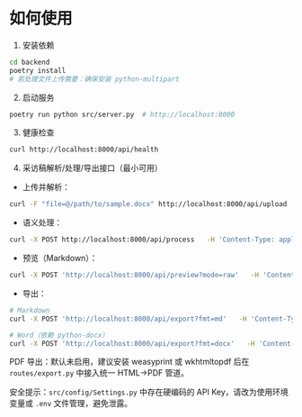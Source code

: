 # 如何使用

1) 安装依赖

```bash
cd backend
poetry install
# 若处理文件上传需要：确保安装 python-multipart
```

2) 启动服务

```bash
poetry run python src/server.py  # http://localhost:8000
```

3) 健康检查

```bash
curl http://localhost:8000/api/health
```

4) 采访稿解析/处理/导出接口（最小可用）

- 上传并解析：

```bash
curl -F "file=@/path/to/sample.docx" http://localhost:8000/api/upload
```

- 语义处理：

```bash
curl -X POST http://localhost:8000/api/process   -H 'Content-Type: application/json'   -d '{"blocks": [{"id": "1", "speaker": "张三", "content": "额 然后 我觉得可以", "processed": false}]}'
```

- 预览（Markdown）：

```bash
curl -X POST 'http://localhost:8000/api/preview?mode=raw'   -H 'Content-Type: application/json'   -d '{"title":"示例","blocks":[{"id":"1","speaker":"张三","content":"内容","processed":false}]}'
```

- 导出：

```bash
# Markdown
curl -X POST 'http://localhost:8000/api/export?fmt=md'   -H 'Content-Type: application/json'   -d '{"title":"示例","blocks":[{"id":"1","speaker":"张三","content":"内容","processed":false}]}'

# Word（依赖 python-docx）
curl -X POST 'http://localhost:8000/api/export?fmt=docx'   -H 'Content-Type: application/json'   -d '{"title":"示例","blocks":[{"id":"1","speaker":"张三","content":"内容","processed":false}]}' --output export.docx
```

PDF 导出：默认未启用，建议安装 weasyprint 或 wkhtmltopdf 后在 `routes/export.py` 中接入统一 HTML->PDF 管道。

安全提示：`src/config/Settings.py` 中存在硬编码的 API Key，请改为使用环境变量或 `.env` 文件管理，避免泄露。

